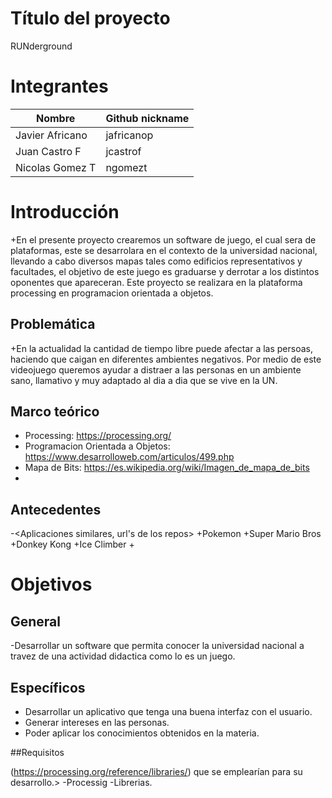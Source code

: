 
  # Título del proyecto
  

 RUNderground 
  

 # Integrantes
  

 |            Nombre        | Github nickname |
 |--------------------------|-----------------|
 |     Javier Africano      |    jafricanop   |
 |     Juan Castro F        |     jcastrof    |
 |     Nicolas Gomez T      |     ngomezt     |
  
  # Introducción
  
 +En el presente proyecto crearemos un software de juego, el cual sera de plataformas, este se desarrolara en el contexto de la universidad nacional, llevando a cabo diversos mapas tales como edificios representativos y facultades, el objetivo de este juego es graduarse y derrotar a los distintos oponentes que apareceran. Este proyecto se realizara en la plataforma processing en programacion orientada a objetos. 
 
  ## Problemática
  
 
 +En la actualidad la cantidad de tiempo libre puede afectar a las persoas, haciendo que caigan en diferentes ambientes negativos. Por medio de este videojuego queremos ayudar a distraer a las personas en un ambiente sano, llamativo y muy adaptado al dia a dia que se vive en la UN.
  
  ## Marco teórico
  
 +  Processing: https://processing.org/
 +  Programacion Orientada a Objetos: https://www.desarrolloweb.com/articulos/499.php
 +  Mapa de Bits: https://es.wikipedia.org/wiki/Imagen_de_mapa_de_bits
 +  
  
  ## Antecedentes
  
 -<Aplicaciones similares, url's de los repos>
 +Pokemon 
 +Super Mario Bros
 +Donkey Kong
 +Ice Climber
 +
 
  
  # Objetivos
  ## General
 -Desarrollar un software que permita conocer la universidad nacional a travez de una actividad didactica como lo es un juego.
  ## Específicos
 - Desarrollar un aplicativo que tenga una buena interfaz con el usuario.
 - Generar intereses en las personas.
 - Poder aplicar los conocimientos obtenidos en la materia.
  
  ##Requisitos
  
 (https://processing.org/reference/libraries/) que se emplearían para su desarrollo.>
 -Processig
 -Librerias.

